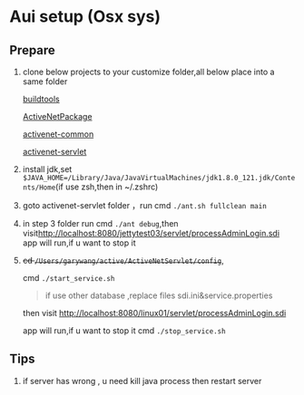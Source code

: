 # Aui setup (Osx sys)

## Prepare

1. clone below projects to your customize folder,all below place into a same folder

   [buildtools](https://gitlab.dev.activenetwork.com/PlatformServices/buildtools)

   [ActiveNetPackage](https://gitlab.dev.activenetwork.com/ActiveNet/activenet-package)

   [activenet-common](https://gitlab.dev.activenetwork.com/ActiveNet/activenet-common)
    
   [activenet-servlet](https://gitlab.dev.activenetwork.com/ActiveNet/activenet-servlet)

2. install jdk,set `$JAVA_HOME=/Library/Java/JavaVirtualMachines/jdk1.8.0_121.jdk/Contents/Home`(if use zsh,then in ~/.zshrc)

3. goto activenet-servlet folder ，run cmd `./ant.sh fullclean main`

4. in step 3 folder run cmd `./ant debug`,then visit[http://localhost:8080/jettytest03/servlet/processAdminLogin.sdi](http://localhost:8080/linux01/servlet/processAdminLogin.sdi) app will run,if u want to stop it

5. ~~cd `/Users/garywang/active/ActiveNetServlet/config`~~,
  
   cmd `./start_service.sh`
   > if use other database ,replace files sdi.ini&service.properties

   then visit [http://localhost:8080/linux01/servlet/processAdminLogin.sdi](http://localhost:8080/linux01/servlet/processAdminLogin.sdi)

   app will run,if u want to stop it
   cmd `./stop_service.sh`

## Tips

1. if server has wrong , u need kill java process then restart server